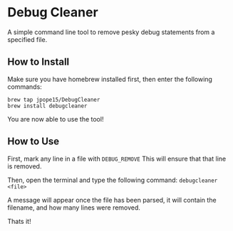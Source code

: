 # Debug Cleaner
A simple command line tool to remove pesky debug statements from a specified file.

## How to Install
Make sure you have homebrew installed first, then enter the following commands:
```
brew tap jpope15/DebugCleaner
brew install debugcleaner
 ```

You are now able to use the tool!

## How to Use
First, mark any line in a file with `DEBUG_REMOVE`
This will ensure that that line is removed.

Then, open the terminal and type the following command:
`debugcleaner <file>`

A message will appear once the file has been parsed, it will contain the filename, and how many lines were removed.

Thats it!
